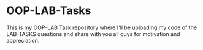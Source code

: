 # OOP-LAB-Tasks
This is my OOP-LAB Task repository where I'll be uploading my code of the LAB-TASKS questions and share with you all guys for motivation and appreciation.
